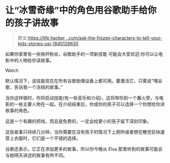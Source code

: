 # 让“冰雪奇缘”中的角色用谷歌助手给你的孩子讲故事

> 原文:[https://life hacker . com/ask-the-frozen-characters-to-tell-your-kids-stories-usi-1840128630](https://lifehacker.com/ask-the-frozen-characters-to-tell-your-kids-stories-usi-1840128630)

如果你家里有一些铁杆粉丝，谷歌助手的一项新技能 可能会大受欢迎:你可以让电影中的人物给你读故事。

Watch

默认情况下，该技能现在在所有谷歌助理设备上都可用。要激活它，只需说“嘿谷歌，告诉我一个冻结的故事。”

当你这样做时，你将启动技能(有一些音乐和介绍)，这将带你到一个篝火旁，与电影的一些主要人物在一起。在介绍结束后，你或你的孩子可以选择一个你想给你讲故事的角色。

这是一个有趣的把戏，而且是免费的，一定会给更小的孩子留下深刻印象。

这些故事只持续几分钟，当你需要在没有孩子的情况下上厕所或者想在睡觉前快速穿上衣服时，它们是一个不错的选择。

谷歌还表示，它正在添加更多的故事，所以你今晚从 Elsa 那里听到的故事可能会与她明天讲述的故事有所不同。